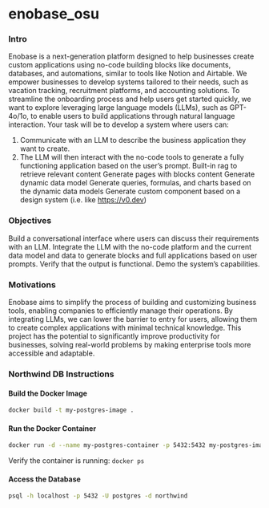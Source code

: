 # enobase_osu
### Intro

Enobase is a next-generation platform designed to help businesses create custom applications using no-code building blocks like documents, databases, and automations, similar to tools like Notion and Airtable. We empower businesses to develop systems tailored to their needs, such as vacation tracking, recruitment platforms, and accounting solutions.
To streamline the onboarding process and help users get started quickly, we want to explore leveraging large language models (LLMs), such as GPT-4o/1o, to enable users to build applications through natural language interaction. Your task will be to develop a system where users can:

1. Communicate with an LLM to describe the business application they want to create.
2. The LLM will then interact with the no-code tools to generate a fully functioning application based on the user’s prompt.
   Built-in rag to retrieve relevant content 
   Generate pages with blocks content
   Generate dynamic data model
   Generate queries, formulas, and charts based on the dynamic data models
   Generate custom component based on a design system (i.e. like https://v0.dev)
   

### Objectives
Build a conversational interface where users can discuss their requirements with an LLM.
Integrate the LLM with the no-code platform and the current data model and data to generate blocks and full applications based on user prompts.
Verify that the output is functional.
Demo the system’s capabilities.

### Motivations
Enobase aims to simplify the process of building and customizing business tools, enabling companies to efficiently manage their operations. By integrating LLMs, we can lower the barrier to entry for users, allowing them to create complex applications with minimal technical knowledge. This project has the potential to significantly improve productivity for businesses, solving real-world problems by making enterprise tools more accessible and adaptable.

### Northwind DB Instructions
#### Build the Docker Image 
```bash
docker build -t my-postgres-image .
```

#### Run the Docker Container
```bash
docker run -d --name my-postgres-container -p 5432:5432 my-postgres-image
```
Verify the container is running: `docker ps`

#### Access the Database
```bash
psql -h localhost -p 5432 -U postgres -d northwind
```
